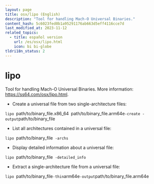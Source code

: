 ```yaml
---
layout: page
title: osx/lipo (English)
description: "Tool for handling Mach-O Universal Binaries."
content_hash: 5c6023fed0b1a95291176ab663d5eff4116cce7d
last_modified_at: 2023-11-12
related_topics:
  - title: español version
    url: /es/osx/lipo.html
    icon: bi bi-globe
tldri18n_status: 2
---
```

# lipo

Tool for handling Mach-O Universal Binaries.
More information: <https://ss64.com/osx/lipo.html>.

- Create a universal file from two single-architecture files:

`lipo `<span class="tldr-var badge badge-pill bg-dark-lm bg-white-dm text-white-lm text-dark-dm font-weight-bold">path/to/binary_file.x86_64</span>` `<span class="tldr-var badge badge-pill bg-dark-lm bg-white-dm text-white-lm text-dark-dm font-weight-bold">path/to/binary_file.arm64e</span>` -create -output `<span class="tldr-var badge badge-pill bg-dark-lm bg-white-dm text-white-lm text-dark-dm font-weight-bold">path/to/binary_file</span>

- List all architectures contained in a universal file:

`lipo `<span class="tldr-var badge badge-pill bg-dark-lm bg-white-dm text-white-lm text-dark-dm font-weight-bold">path/to/binary_file</span>` -archs`

- Display detailed information about a universal file:

`lipo `<span class="tldr-var badge badge-pill bg-dark-lm bg-white-dm text-white-lm text-dark-dm font-weight-bold">path/to/binary_file</span>` -detailed_info`

- Extract a single-architecture file from a universal file:

`lipo `<span class="tldr-var badge badge-pill bg-dark-lm bg-white-dm text-white-lm text-dark-dm font-weight-bold">path/to/binary_file</span>` -thin `<span class="tldr-var badge badge-pill bg-dark-lm bg-white-dm text-white-lm text-dark-dm font-weight-bold">arm64e</span>` -output `<span class="tldr-var badge badge-pill bg-dark-lm bg-white-dm text-white-lm text-dark-dm font-weight-bold">path/to/binary_file.arm64e</span>
